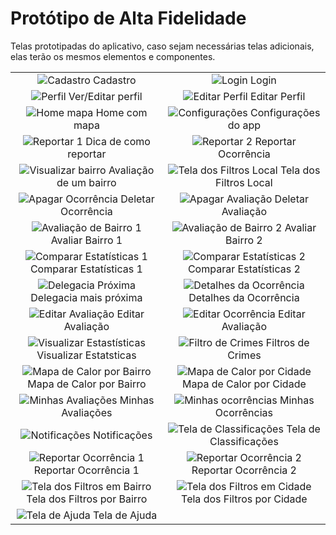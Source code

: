 # Protótipo de Alta Fidelidade

Telas prototipadas do aplicativo, caso sejam necessárias telas adicionais, elas terão os mesmos elementos e componentes.

| | |
|:-------------------------:|:-------------------------:|
|![Cadastro](../images/prototype/Cadastro.png) Cadastro |![Login](../images/prototype/Login.png) Login |
|![Perfil](../images/prototype/Perfil.png) Ver/Editar perfil |![Editar Perfil](../images/prototype/Editar_Perfil.png) Editar Perfil |
|![Home mapa](../images/prototype/Home_Mapa.png) Home com mapa |![Configurações](../images/prototype/Configuracoes.png) Configurações do app |
|![Reportar 1](../images/prototype/Reportar_Passo1.png) Dica de como reportar |![Reportar 2](../images/prototype/Reportar_Passo2.png) Reportar Ocorrência |
|![Visualizar bairro](../images/prototype/Visualizar_Bairro.png) Avaliação de um bairro |![Tela dos Filtros Local](../images/prototype/Tela_dos_Filtros_Local.png) Tela dos Filtros Local|
|![Apagar Ocorrência](../images/prototype/Apagar_Ocorrencia_Passo1.png) Deletar Ocorrência |![Apagar Avaliação](../images/prototype/Apagar_Ocorrencia_Passo2.png) Deletar Avaliação |
|![Avaliação de Bairro 1](../images/prototype/Avaliar_Bairro_Passo1.png) Avaliar Bairro 1|![Avaliação de Bairro 2](../images/prototype/Avaliar_Bairro_Passo2.png) Avaliar Bairro 2|
|![Comparar Estatísticas 1](../images/prototype/Comparar_Estatisticas_Passo1.png) Comparar Estatísticas 1|![Comparar Estatísticas 2](../images/prototype/Comparar_Estatisticas_Passo2.png) Comparar Estatísticas 2|
|![Delegacia Próxima](../images/prototype/Delegacia_proxima.png) Delegacia mais próxima |![Detalhes da Ocorrência](../images/prototype/Detalhes_Ocorrencia.png) Detalhes da Ocorrência |
|![Editar Avaliação](../images/prototype/Editar_Avaliacao.png) Editar Avaliação|![Editar Ocorrência](../images/prototype/Editar_Ocorrencia.png) Editar Avaliação |
|![Visualizar Estastísticas](../images/prototype/Visualizar_Estatisticas.png) Visualizar Estatsticas |![Filtro de Crimes](../images/prototype/Filtro_Crimes.png) Filtros de Crimes |
|![Mapa de Calor por Bairro](../images/prototype/Mapa_de_Calor_Bairro.png) Mapa de Calor por Bairro |![Mapa de Calor por Cidade](../images/prototype/Mapa_de_Calor_Cidades.png) Mapa de Calor por Cidade|
|![Minhas Avaliações](../images/prototype/Minhas_Avaliacoes.png) Minhas Avaliações |![Minhas ocorrências](../images/prototype/Minhas_Ocorrencias.png) Minhas Ocorrências |
|![Notificações](../images/prototype/Notificacoes.png) Notificações |![Tela de Classificações](../images/prototype/Tela_de_Classificacoes.png) Tela de Classificações |
|![Reportar Ocorrência 1](../images/prototype/Reportar_Passo1.png) Reportar Ocorrência 1 |![Reportar Ocorrência 2](../images/prototype/Reportar_Passo2.png) Reportar Ocorrência 2 |
|![Tela dos Filtros em Bairro](../images/prototype/Tela_dos_Filtros_Bairro.png) Tela dos Filtros por Bairro |![Tela dos Filtros em Cidade](../images/prototype/Tela_dos_Filtros_Cidade.png) Tela dos Filtros por Cidade |
|![Tela de Ajuda](../images/prototype/Ajuda.png) Tela de Ajuda |


